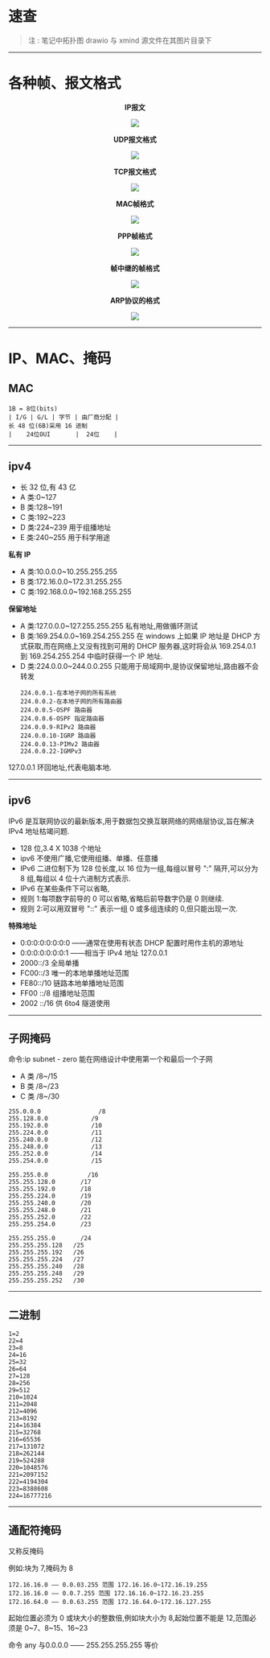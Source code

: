 # 速查

> 注 : 笔记中拓扑图 drawio 与 xmind 源文件在其图片目录下

---

# 各种帧、报文格式

<p align="center"><b>IP报文</b></p>
<p align="center">
    <img src="../../../assets/img/Integrated/Network/速查/1.png">
</p>

<p align="center"><b>UDP报文格式</b></p>
<p align="center">
    <img src="../../../assets/img/Integrated/Network/速查/2.png">
</p>

<p align="center"><b>TCP报文格式</b></p>
<p align="center">
    <img src="../../../assets/img/Integrated/Network/速查/3.png">
</p>

<p align="center"><b>MAC帧格式</b></p>
<p align="center">
    <img src="../../../assets/img/Integrated/Network/速查/4.png">
</p>

<p align="center"><b>PPP帧格式</b></p>
<p align="center">
    <img src="../../../assets/img/Integrated/Network/速查/5.png">
</p>

<p align="center"><b>帧中继的帧格式</b></p>
<p align="center">
    <img src="../../../assets/img/Integrated/Network/速查/6.png">
</p>

<p align="center"><b>ARP协议的格式</b></p>
<p align="center">
    <img src="../../../assets/img/Integrated/Network/速查/7.png">
</p>

---

# IP、MAC、掩码
## MAC

```
1B = 8位(bits)
| I/G | G/L | 字节 | 由厂商分配 |
长 48 位(6B)采用 16 进制
|    24位OUI       |  24位    |
```

---

## ipv4

- 长 32 位,有 43 亿
- A 类:0~127
- B 类:128~191
- C 类:192~223
- D 类:224~239 用于组播地址
- E 类:240~255 用于科学用途

**私有 IP**

- A 类:10.0.0.0~10.255.255.255
- B 类:172.16.0.0~172.31.255.255
- C 类:192.168.0.0~192.168.255.255

**保留地址**

- A 类:127.0.0.0~127.255.255.255 私有地址,用做循环测试
- B 类:169.254.0.0~169.254.255.255 在 windows 上如果 IP 地址是 DHCP 方式获取,而在网络上又没有找到可用的 DHCP 服务器,这时将会从 169.254.0.1 到 169.254.255.254 中临时获得一个 IP 地址.
- D 类:224.0.0.0~244.0.0.255 只能用于局域网中,是协议保留地址,路由器不会转发
    ```
    224.0.0.1-在本地子网的所有系统
    224.0.0.2-在本地子网的所有路由器
    224.0.0.5-OSPF 路由器
    224.0.0.6-OSPF 指定路由器
    224.0.0.9-RIPv2 路由器
    224.0.0.10-IGRP 路由器
    224.0.0.13-PIMv2 路由器
    224.0.0.22-IGMPv3
    ```

127.0.0.1 环回地址,代表电脑本地.

---

## ipv6

IPv6 是互联网协议的最新版本,用于数据包交换互联网络的网络层协议,旨在解决 IPv4 地址枯竭问题.

- 128 位,3.4 X 1038 个地址
- ipv6 不使用广播,它使用组播、单播、任意播
- IPv6 二进位制下为 128 位长度,以 16 位为一组,每组以冒号 ":" 隔开,可以分为 8 组,每组以 4 位十六进制方式表示.
- IPv6 在某些条件下可以省略,
- 规则 1:每项数字前导的 0 可以省略,省略后前导数字仍是 0 则继续.
- 规则 2:可以用双冒号 "::" 表示一组 0 或多组连续的 0,但只能出现一次.

**特殊地址**
- 0:0:0:0:0:0:0:0 ——通常在使用有状态 DHCP 配置时用作主机的源地址
- 0:0:0:0:0:0:0:1 ——相当于 IPv4 地址 127.0.0.1
- 2000::/3 全局单播
- FC00::/3 唯一的本地单播地址范围
- FE80::/10 链路本地单播地址范围
- FF00 ::/8 组播地址范围
- 2002 ::/16 供 6to4 隧道使用

---

## 子网掩码

命令:ip subnet - zero 能在网络设计中使用第一个和最后一个子网

- A 类 /8~/15
- B 类 /8~/23
- C 类 /8~/30

```
255.0.0.0                /8
255.128.0.0            /9
255.192.0.0            /10
255.224.0.0            /11
255.240.0.0            /12
255.248.0.0            /13
255.252.0.0            /14
255.254.0.0            /15

255.255.0.0           /16
255.255.128.0       /17
255.255.192.0       /18
255.255.224.0       /19
255.255.240.0       /20
255.255.248.0       /21
255.255.252.0       /22
255.255.254.0       /23

255.255.255.0       /24
255.255.255.128   /25
255.255.255.192   /26
255.255.255.224   /27
255.255.255.240   /28
255.255.255.248   /29
255.255.255.252   /30
```

---

## 二进制

```
1=2
22=4
23=8
24=16
25=32
26=64
27=128
28=256
29=512
210=1024
211=2048
212=4096
213=8192
214=16384
215=32768
216=65536
217=131072
218=262144
219=524288
220=1048576
221=2097152
222=4194304
223=8388608
224=16777216
```

---

## 通配符掩码

又称反掩码

例如:块为 7,掩码为 8

```
172.16.16.0 —— 0.0.03.255 范围 172.16.16.0~172.16.19.255
172.16.16.0 —— 0.0.7.255 范围 172.16.16.0~172.16.23.255
172.16.64.0 —— 0.0.63.255 范围 172.16.64.0~172.16.127.255
```
起始位置必须为 0 或块大小的整数倍,例如块大小为 8,起始位置不能是 12,范围必须是 0~7、8~15、16~23

命令 any 与0.0.0.0 —— 255.255.255.255 等价
